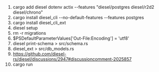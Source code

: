 1. cargo add diesel dotenv actix --features "diesel/postgres diesel/r2d2 diesel/chrono"
2. cargo install diesel_cli --no-default-features --features postgres
3. cargo install diesel_cli_ext
4. diesel setup
5. rm -r migrations
6. $PSDefaultParameterValues['Out-File:Encoding'] = 'utf8'
7. diesel print-schema > src/schema.rs
8. diesel_ext > src/db_models.rs
9. https://github.com/diesel-rs/diesel/discussions/2947#discussioncomment-2025857
10. cargo run